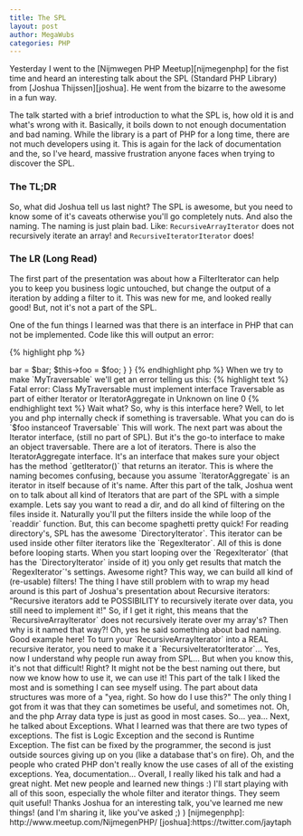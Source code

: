 ```yaml
---
title: The SPL
layout: post
author: MegaWubs
categories: PHP
---
```


Yesterday I went to the [Nijmwegen PHP Meetup][nijmegenphp] for the fist time and heard an interesting talk about the 
SPL (Standard PHP Library) from [Joshua Thijssen][joshua]. He went from the bizarre to the awesome in a fun way.
  
The talk started with a brief introduction to what the SPL is, how old it is and what's wrong with it. Basically, it 
boils down to not enough documentation and bad naming. While the library is a part of PHP for a long time, there are 
not much developers using it. This is again for the lack of documentation and the, so I've heard, massive frustration
anyone faces when trying to discover the SPL.
 
### The TL;DR

So, what did Joshua tell us last night?
The SPL is awesome, but you need to know some of it's caveats otherwise you'll go completely nuts. And also the 
naming. The naming is just plain bad. Like: `RecursiveArrayIterator` does not recursively iterate an array! and 
`RecursiveIteratorIterator` does!

### The LR (Long Read)
The first part of the presentation was about how a FilterIterator can help you to keep you business logic untouched,
but change the output of a iteration by adding a filter to it. This was new for me, and looked really good! But, not
it's not a part of the SPL.

One of the fun things I learned was that there is an interface in PHP that can not be implemented. Code like this 
will output an error:

{% highlight php %} 
<?php
 class MyTraversable implements Traversable
 {
     private $bar;
     /**
      * @var
      */
     private $foo;
 
     /**
      * @param $foo
      * @param $bar
      */
     public function __construct($foo, $bar)
     {
         $this->bar = $bar;
         $this->foo = $foo;
     }
 }
{% endhighlight php %}

When we try to make `MyTraversable` we'll get an error telling us this: 

{% highlight text %} 
Fatal error: Class MyTraversable must implement interface Traversable as part of either Iterator or IteratorAggregate
in Unknown on line 0
{% endhighlight text %}

Wait what? So, why is this interface here? Well, to let you and php internally check if something is traversable. 
What you can do is `$foo instanceof Traversable` This will work.

The next part was about the Iterator interface, (still no part of SPL). But it's the go-to interface to make an object
traversable. There are a lot of iterators. There is also the IteratorAggregate interface. It's an interface that makes
sure your object has the method `getIterator()` that returns an iterator. This is where the naming becomes 
confusing, because you assume `IteratorAggregate` is an iterator in itself because of it's name.
   
After this part of the talk, Joshua went on to talk about all kind of Iterators that are part of the SPL with a 
simple example. Lets say you want to read a dir, and do all kind of filtering on the files inside it. Naturally 
you'll put the filters inside the while loop of the `readdir` function. But, this can become spaghetti pretty quick!
 
For reading directory's, SPL has the awesome `DirectoryIterator`. This iterator can be used inside other filter 
iterators like the `RegexIterator`. All of this is done before looping starts. When you start looping over the 
`RegexIterator` (that has the `DirectoryIterator` inside of it) you only get results that match the `RegexIterator`'s
 settings. Awesome right? This way, we can build all kind of (re-usable) filters!
 
The thing I have still problem with to wrap my head around is this part of Joshua's presentation about Recursive 
iterators: "Recursive iterators add te POSSIBILITY to recursively iterate over data, you still need to implement it!"
So, if I get it right, this means that the `RecursiveArrayIterator` does not recursively iterate over my array's? 
Then why is it named that way?! Oh, yes he said something about bad naming. Good example here! To turn your 
`RecursiveArrayIterator` into a REAL recursive iterator, you need to make it a `RecursiveIteratorIterator`... Yes, 
now I understand why people run away from SPL...
 
But when you know this, it's not that difficult! Right? It might not be the best naming out there, but now we know how
 to use it, we can use it!
 
 This part of the talk I liked the most and is something I can see myself using. The part about data structures was 
 more of a "yea, right. So how do I use this?" The only thing I got from it was that they can sometimes be useful, 
 and sometimes not. Oh, and the php Array data type is just as good in most cases. So... yea... 
 
 Next, he talked about Exceptions. What I learned was that there are two types of exceptions. The 
 fist is Logic Exception and the second is Runtime Exception. The fist can be fixed by the programmer, the second is 
 just outside sources giving up on you (like a database that's on fire). Oh, and the people who crated PHP 
 don't really know the use cases of all of the existing exceptions. Yea, documentation...
 
Overall, I really liked his talk and had a great night. Met new people and learned new things :) I'll start playing 
with all of this soon, especially the whole filter and iterator things. They seem quit useful!
 
Thanks Joshua for an interesting talk, you've learned me new things! (and I'm sharing it, like you've asked ;) )


[nijmegenphp]: http://www.meetup.com/NijmegenPHP/
[joshua]:https://twitter.com/jaytaph
